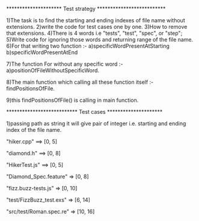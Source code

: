 *********************  Test strategy     **************************

1)The task is to find the starting and ending indexes of file name without extensions.
2)write the code for test cases one by one.
3)How to remove that extensions.
4)There is 4 words i.e "tests", "test", "spec", or "step";
5)Write code for ignoring those words and returning range of the file name.
6)For that writing two function :-
  a)specificWordPresentAtStarting
  b)specificWordPresentAtEnd

7)The function For without any specific word :-
 a)positionOfFileWithoutSpecificWord.

8)The main function which calling all these function itself :- 
     findPositionsOfFile.

9)this findPositionsOfFile() is calling in main function.


*************************** Test cases         *********************

1)passing path as string  it will give pair of integer i.e. starting and ending index of the file name.
    
   "hiker.cpp" ==> [0, 5]

   "diamond.h" ==> [0, 8]

   "HikerTest.js"  ==> [0, 5]

   "Diamond_Spec.feature" => [0, 8]

   "fizz.buzz-tests.js" => [0, 10]

   "test/FizzBuzz_test.exs" => [6, 14]

   "src/test/Roman.spec.re" => [10, 16]
